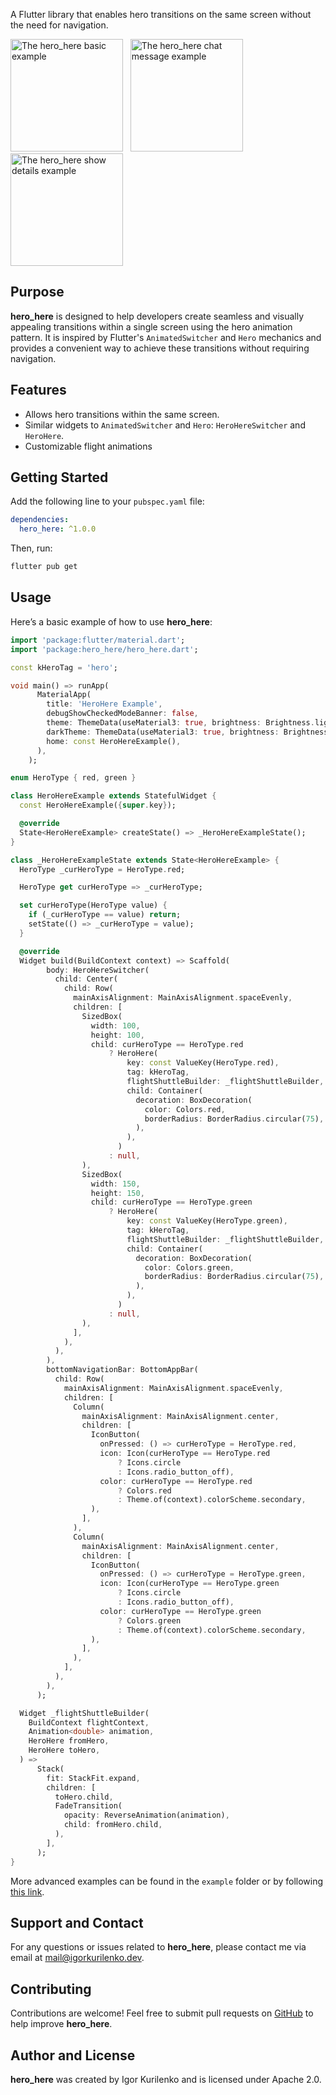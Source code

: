 A Flutter library that enables hero transitions on the same screen without the need for navigation.

<p>
  <img src="https://github.com/igorkurilenko/hero_here/blob/main/assets/hero_here_basic.gif?raw=true"
    alt="The hero_here basic example" width="180"/>
  &nbsp;
  <img src="https://github.com/igorkurilenko/hero_here/blob/main/assets/hero_here_chat_message.gif?raw=true"
   alt="The hero_here chat message example" width="180"/>
  &nbsp;
  <img src="https://github.com/igorkurilenko/hero_here/blob/main/assets/hero_here_show_details.gif?raw=true"
   alt="The hero_here show details example" width="180"/>
</p>

## Purpose

**hero_here** is designed to help developers create seamless and visually appealing transitions within a single screen using the hero animation pattern. It is inspired by Flutter's `AnimatedSwitcher` and `Hero` mechanics and provides a convenient way to achieve these transitions without requiring navigation.

## Features

- Allows hero transitions within the same screen.
- Similar widgets to `AnimatedSwitcher` and `Hero`: `HeroHereSwitcher` and `HeroHere`.
- Customizable flight animations

## Getting Started

Add the following line to your `pubspec.yaml` file:

```yaml
dependencies:
  hero_here: ^1.0.0
```

Then, run:

```bash
flutter pub get
```

## Usage

Here’s a basic example of how to use **hero_here**:

```dart
import 'package:flutter/material.dart';
import 'package:hero_here/hero_here.dart';

const kHeroTag = 'hero';

void main() => runApp(
      MaterialApp(
        title: 'HeroHere Example',
        debugShowCheckedModeBanner: false,
        theme: ThemeData(useMaterial3: true, brightness: Brightness.light),
        darkTheme: ThemeData(useMaterial3: true, brightness: Brightness.dark),
        home: const HeroHereExample(),
      ),
    );

enum HeroType { red, green }

class HeroHereExample extends StatefulWidget {
  const HeroHereExample({super.key});

  @override
  State<HeroHereExample> createState() => _HeroHereExampleState();
}

class _HeroHereExampleState extends State<HeroHereExample> {
  HeroType _curHeroType = HeroType.red;

  HeroType get curHeroType => _curHeroType;

  set curHeroType(HeroType value) {
    if (_curHeroType == value) return;
    setState(() => _curHeroType = value);
  }

  @override
  Widget build(BuildContext context) => Scaffold(
        body: HeroHereSwitcher(
          child: Center(
            child: Row(
              mainAxisAlignment: MainAxisAlignment.spaceEvenly,
              children: [
                SizedBox(
                  width: 100,
                  height: 100,
                  child: curHeroType == HeroType.red
                      ? HeroHere(
                          key: const ValueKey(HeroType.red),
                          tag: kHeroTag,
                          flightShuttleBuilder: _flightShuttleBuilder,
                          child: Container(
                            decoration: BoxDecoration(
                              color: Colors.red,
                              borderRadius: BorderRadius.circular(75),
                            ),
                          ),
                        )
                      : null,
                ),
                SizedBox(
                  width: 150,
                  height: 150,
                  child: curHeroType == HeroType.green
                      ? HeroHere(
                          key: const ValueKey(HeroType.green),
                          tag: kHeroTag,
                          flightShuttleBuilder: _flightShuttleBuilder,
                          child: Container(
                            decoration: BoxDecoration(
                              color: Colors.green,
                              borderRadius: BorderRadius.circular(75),
                            ),
                          ),
                        )
                      : null,
                ),
              ],
            ),
          ),
        ),
        bottomNavigationBar: BottomAppBar(
          child: Row(
            mainAxisAlignment: MainAxisAlignment.spaceEvenly,
            children: [
              Column(
                mainAxisAlignment: MainAxisAlignment.center,
                children: [
                  IconButton(
                    onPressed: () => curHeroType = HeroType.red,
                    icon: Icon(curHeroType == HeroType.red
                        ? Icons.circle
                        : Icons.radio_button_off),
                    color: curHeroType == HeroType.red
                        ? Colors.red
                        : Theme.of(context).colorScheme.secondary,
                  ),
                ],
              ),
              Column(
                mainAxisAlignment: MainAxisAlignment.center,
                children: [
                  IconButton(
                    onPressed: () => curHeroType = HeroType.green,
                    icon: Icon(curHeroType == HeroType.green
                        ? Icons.circle
                        : Icons.radio_button_off),
                    color: curHeroType == HeroType.green
                        ? Colors.green
                        : Theme.of(context).colorScheme.secondary,
                  ),
                ],
              ),
            ],
          ),
        ),
      );

  Widget _flightShuttleBuilder(
    BuildContext flightContext,
    Animation<double> animation,
    HeroHere fromHero,
    HeroHere toHero,
  ) =>
      Stack(
        fit: StackFit.expand,
        children: [
          toHero.child,
          FadeTransition(
            opacity: ReverseAnimation(animation),
            child: fromHero.child,
          ),
        ],
      );
}
```

More advanced examples can be found in the `example` folder or by following [this link](https://github.com/igorkurilenko/hero_here/tree/main/example/lib).


## Support and Contact

For any questions or issues related to **hero_here**, please contact me via email at [mail@igorkurilenko.dev](mailto:mail@igorkurilenko.dev).


## Contributing

Contributions are welcome! Feel free to submit pull requests on [GitHub](https://github.com/igorkurilenko/hero_here) to help improve **hero_here**.

## Author and License

**hero_here** was created by Igor Kurilenko and is licensed under Apache 2.0.
